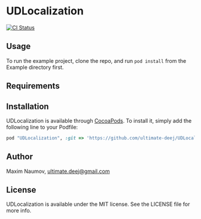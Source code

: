 # UDLocalization

[![CI Status](http://img.shields.io/travis/ultimate-deej/UDLocalization.svg?style=flat)](https://travis-ci.org/ultimate-deej/UDLocalization)

## Usage

To run the example project, clone the repo, and run `pod install` from the Example directory first.

## Requirements

## Installation

UDLocalization is available through [CocoaPods](http://cocoapods.org). To install
it, simply add the following line to your Podfile:

```ruby
pod "UDLocalization", :git => 'https://github.com/ultimate-deej/UDLocalization.git'
```

## Author

Maxim Naumov, ultimate.deej@gmail.com

## License

UDLocalization is available under the MIT license. See the LICENSE file for more info.
